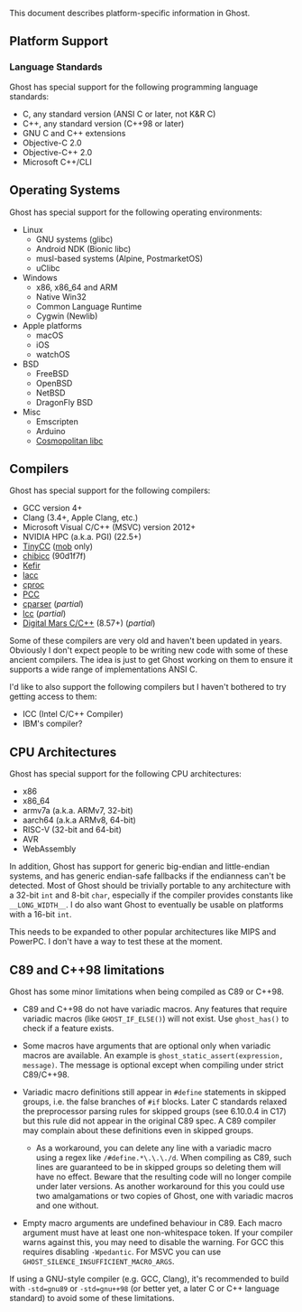 This document describes platform-specific information in Ghost.

## Platform Support

### Language Standards

Ghost has special support for the following programming language standards:

- C, any standard version (ANSI C or later, not K&R C)
- C++, any standard version (C++98 or later)
- GNU C and C++ extensions
- Objective-C 2.0
- Objective-C++ 2.0
- Microsoft C++/CLI

## Operating Systems

Ghost has special support for the following operating environments:

- Linux
    - GNU systems (glibc)
    - Android NDK (Bionic libc)
    - musl-based systems (Alpine, PostmarketOS)
    - uClibc
- Windows
    - x86, x86\_64 and ARM
    - Native Win32
    - Common Language Runtime
    - Cygwin (Newlib)
- Apple platforms
    - macOS
    - iOS
    - watchOS
- BSD
    - FreeBSD
    - OpenBSD
    - NetBSD
    - DragonFly BSD
- Misc
    - Emscripten
    - Arduino
    - [Cosmopolitan libc](https://justine.lol/cosmopolitan/index.html)

## Compilers

Ghost has special support for the following compilers:

- GCC version 4+
- Clang (3.4+, Apple Clang, etc.)
- Microsoft Visual C/C++ (MSVC) version 2012+
- NVIDIA HPC (a.k.a. PGI) (22.5+)
- [TinyCC](https://en.wikipedia.org/wiki/Tiny_C_Compiler) ([mob](https://repo.or.cz/w/tinycc.git) only)
- [chibicc](https://github.com/rui314/chibicc) (90d1f7f)
- [Kefir](https://github.com/protopopov1122/kefir)
- [lacc](https://github.com/larmel/lacc/)
- [cproc](https://sr.ht/~mcf/cproc/)
- [PCC](http://pcc.ludd.ltu.se/)
- [cparser](https://github.com/libfirm/cparser/) (*partial*)
- [lcc](https://drh.github.io/lcc/) (*partial*)
- [Digital Mars C/C++](https://www.digitalmars.com/download/freecompiler.html) (8.57+) (*partial*)

Some of these compilers are very old and haven't been updated in years. Obviously I don't expect people to be writing new code with some of these ancient compilers. The idea is just to get Ghost working on them to ensure it supports a wide range of implementations ANSI C.

I'd like to also support the following compilers but I haven't bothered to try getting access to them:

- ICC (Intel C/C++ Compiler)
- IBM's compiler?

## CPU Architectures

Ghost has special support for the following CPU architectures:

- x86
- x86\_64
- armv7a (a.k.a. ARMv7, 32-bit)
- aarch64 (a.k.a ARMv8, 64-bit)
- RISC-V (32-bit and 64-bit)
- AVR
- WebAssembly

In addition, Ghost has support for generic big-endian and little-endian systems, and has generic endian-safe fallbacks if the endianness can't be detected. Most of Ghost should be trivially portable to any architecture with a 32-bit `int` and 8-bit `char`, especially if the compiler provides constants like `__LONG_WIDTH__`. I do also want Ghost to eventually be usable on platforms with a 16-bit `int`.

This needs to be expanded to other popular architectures like MIPS and PowerPC. I don't have a way to test these at the moment.

## C89 and C++98 limitations

Ghost has some minor limitations when being compiled as C89 or C++98.

- C89 and C++98 do not have variadic macros. Any features that require variadic macros (like `GHOST_IF_ELSE()`) will not exist. Use `ghost_has()` to check if a feature exists.

- Some macros have arguments that are optional only when variadic macros are available. An example is `ghost_static_assert(expression, message)`. The message is optional except when compiling under strict C89/C++98.

- Variadic macro definitions still appear in `#define` statements in skipped groups, i.e. the false branches of `#if` blocks. Later C standards relaxed the preprocessor parsing rules for skipped groups (see 6.10.0.4 in C17) but this rule did not appear in the original C89 spec. A C89 compiler may complain about these definitions even in skipped groups.
    - As a workaround, you can delete any line with a variadic macro using a regex like `/#define.*\.\.\./d`. When compiling as C89, such lines are guaranteed to be in skipped groups so deleting them will have no effect. Beware that the resulting code will no longer compile under later versions. As another workaround for this you could use two amalgamations or two copies of Ghost, one with variadic macros and one without.

- Empty macro arguments are undefined behaviour in C89. Each macro argument must have at least one non-whitespace token. If your compiler warns against this, you may need to disable the warning. For GCC this requires disabling `-Wpedantic`. For MSVC you can use `GHOST_SILENCE_INSUFFICIENT_MACRO_ARGS`.

 If using a GNU-style compiler (e.g. GCC, Clang), it's recommended to build with `-std=gnu89` or `-std=gnu++98` (or better yet, a later C or C++ language standard) to avoid some of these limitations.
